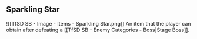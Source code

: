 ## Sparkling Star
![[TfSD SB - Image - Items - Sparkling Star.png]]
An item that the player can obtain after defeating a [[TfSD SB - Enemy Categories - Boss|Stage Boss]].